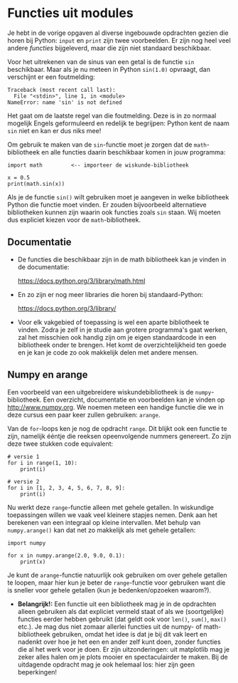 # Functies uit modules

Je hebt in de vorige opgaven al diverse ingebouwde opdrachten gezien die horen bij Python: `input` en `print` zijn twee voorbeelden. Er zijn nog heel veel andere *functies* bijgeleverd, maar die zijn niet standaard beschikbaar.

Voor het uitrekenen van de sinus van een getal is de functie `sin` beschikbaar. Maar als je nu meteen in Python `sin(1.0)` opvraagt, dan verschijnt er een foutmelding:

    Traceback (most recent call last):
      File "<stdin>", line 1, in <module>
    NameError: name 'sin' is not defined

Het gaat om de laatste regel van die foutmelding. Deze is in zo normaal mogelijk Engels geformuleerd en redelijk te begrijpen: Python kent de naam `sin` niet en kan er dus niks mee!

Om gebruik te maken van de `sin`-functie moet je zorgen dat de `math`-bibliotheek en alle functies daarin beschikbaar komen in jouw programma:

    import math         <-- importeer de wiskunde-bibliotheek

    x = 0.5
    print(math.sin(x))

Als je de functie `sin()` wilt gebruiken moet je aangeven in welke bibliotheek Python die functie moet vinden. Er zouden bijvoorbeeld alternatieve bibliotheken kunnen zijn waarin ook functies zoals `sin` staan. Wij moeten dus expliciet kiezen voor de `math`-bibliotheek.

## Documentatie

- De functies die beschikbaar zijn in de math bibliotheek kan je vinden in de documentatie:

  <https://docs.python.org/3/library/math.html>

- En zo zijn er nog meer libraries die horen bij standaard-Python:

  <https://docs.python.org/3/library/>

- Voor elk vakgebied of toepassing is wel een aparte bibliotheek te vinden. Zodra je zelf in je studie aan grotere programma's gaat werken, zal het misschien ook handig zijn om je eigen standaardcode in een bibliotheek onder te brengen. Het komt de overzichtelijkheid ten goede en je kan je code zo ook makkelijk delen met andere mensen.

## Numpy en arange

Een voorbeeld van een uitgebreidere wiskundebibliotheek is de `numpy`-bibliotheek. Een overzicht, documentatie en voorbeelden kan je vinden op <http://www.numpy.org>. We noemen meteen een handige functie die we in deze cursus een paar keer zullen gebruiken: `arange`.

Van de `for`-loops ken je nog de opdracht `range`. Dit blijkt ook een functie te zijn, namelijk ééntje die reeksen opeenvolgende nummers genereert. Zo zijn deze twee stukken code equivalent:

    # versie 1
    for i in range(1, 10):
        print(i)

    # versie 2
    for i in [1, 2, 3, 4, 5, 6, 7, 8, 9]:
        print(i)

Nu werkt deze `range`-functie alleen met gehele getallen. In wiskundige toepassingen willen we vaak veel kleinere stapjes nemen. Denk aan het berekenen van een integraal op kleine intervallen. Met behulp van `numpy.arange()` kan dat net zo makkelijk als met gehele getallen:

    import numpy

    for x in numpy.arange(2.0, 9.0, 0.1):
        print(x)

Je kunt de `arange`-functie natuurlijk ook gebruiken om over gehele getallen te loopen, maar hier kun je beter de `range`-functie voor gebruiken want die is sneller voor gehele getallen (kun je bedenken/opzoeken waarom?).

- **Belangrijk!:** Een functie uit een bibliotheek mag je in de opdrachten alleen gebruiken als dat expliciet vermeld staat of als we (soortgelijke) functies eerder hebben gebruikt (dat geldt ook voor `len()`, `sum()`, `max()` etc.). Je mag dus niet zomaar allerlei functies uit de numpy- of math-bibliotheek gebruiken, omdat het idee is dat je bij dit vak leert en nadenkt over hoe je het een en ander zelf kunt doen, zonder functies die al het werk voor je doen. Er zijn uitzonderingen: uit matplotlib mag je zeker alles halen om je plots mooier en spectaculairder te maken. Bij de uitdagende opdracht mag je ook helemaal los: hier zijn geen beperkingen!
